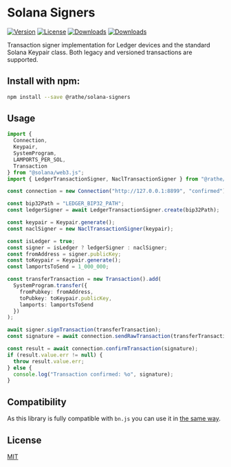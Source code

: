 Solana Signers
===

[![Version](http://img.shields.io/npm/v/@rathe/solana-signers.svg)](https://www.npmjs.org/package/@rathe/solana-signers)
[![License](http://img.shields.io/:license-mit-blue.svg)](http://badges.mit-license.org)
[![Downloads](http://img.shields.io/npm/dm/@rathe/solana-signers.svg)](https://npmjs.org/package/@rathe/solana-signers)
[![Downloads](http://img.shields.io/npm/dt/@rathe/solana-signers.svg)](https://npmjs.org/package/@rathe/solana-signers)

Transaction signer implementation for Ledger devices and the standard Solana Keypair class. Both legacy and versioned transactions are supported.

## Install with npm:

```sh
npm install --save @rathe/solana-signers
```

## Usage

```ts
import {
  Connection,
  Keypair,
  SystemProgram,
  LAMPORTS_PER_SOL,
  Transaction
} from "@solana/web3.js";
import { LedgerTransactionSigner, NaclTransactionSigner } from "@rathe/solana-signers";

const connection = new Connection("http://127.0.0.1:8899", "confirmed");

const bip32Path = "LEDGER_BIP32_PATH";
const ledgerSigner = await LedgerTransactionSigner.create(bip32Path);

const keypair = Keypair.generate();
const naclSigner = new NaclTransactionSigner(keypair);

const isLedger = true;
const signer = isLedger ? ledgerSigner : naclSigner;
const fromAddress = signer.publicKey;
const toKeypair = Keypair.generate();
const lamportsToSend = 1_000_000;

const transferTransaction = new Transaction().add(
  SystemProgram.transfer({
    fromPubkey: fromAddress,
    toPubkey: toKeypair.publicKey,
    lamports: lamportsToSend
  })
);

await signer.signTransaction(transferTransaction);
const signature = await connection.sendRawTransaction(transferTransaction.serialize());

const result = await connection.confirmTransaction(signature);
if (result.value.err != null) {
  throw result.value.err;
} else {
  console.log("Transaction confirmed: %o", signature);
}

```

## Compatibility
As this library is fully compatible with `bn.js` you can use it in [the same way](https://github.com/indutny/bn.js#instructions).

## License

[MIT](LICENSE)